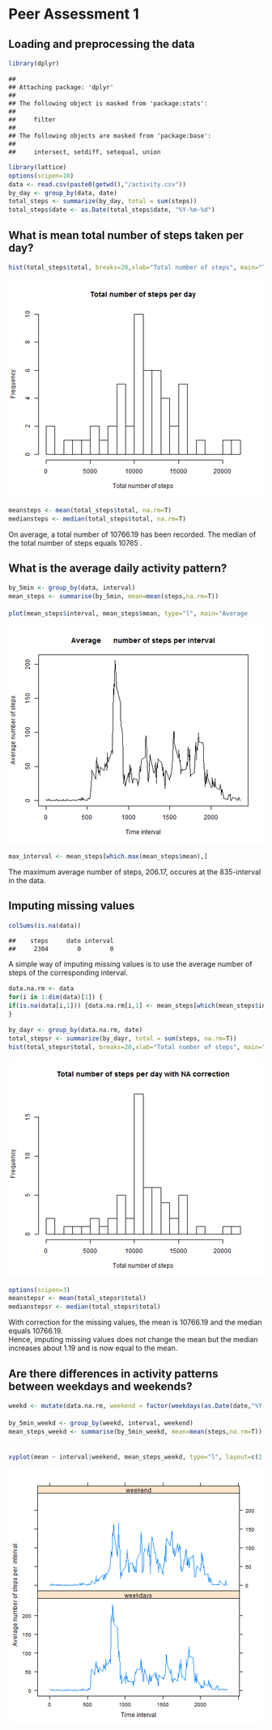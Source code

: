 Peer Assessment 1
========================================================

## Loading and preprocessing the data


```r
library(dplyr)
```

```
## 
## Attaching package: 'dplyr'
## 
## The following object is masked from 'package:stats':
## 
##     filter
## 
## The following objects are masked from 'package:base':
## 
##     intersect, setdiff, setequal, union
```

```r
library(lattice)
options(scipen=10)
data <- read.csv(paste0(getwd(),"/activity.csv"))
by_day <- group_by(data, date)
total_steps <- summarize(by_day, total = sum(steps))
total_steps$date <- as.Date(total_steps$date, "%Y-%m-%d")
```

## What is mean total number of steps taken per day?


```r
hist(total_steps$total, breaks=20,xlab="Total number of steps", main="Total number of steps per day")
```

![plot of chunk unnamed-chunk-2](figure/unnamed-chunk-2-1.png) 


```r
meansteps <- mean(total_steps$total, na.rm=T)
mediansteps <- median(total_steps$total, na.rm=T)
```

On average, a total number of 10766.19 has been recorded. The median of the total number of steps equals 10765 .

## What is the average daily activity pattern?


```r
by_5min <- group_by(data, interval)
mean_steps <- summarise(by_5min, mean=mean(steps,na.rm=T))

plot(mean_steps$interval, mean_steps$mean, type="l", main="Average      number of steps per interval", xlab="Time interval", ylab="Average number of steps")
```

![plot of chunk unnamed-chunk-4](figure/unnamed-chunk-4-1.png) 

```r
max_interval <- mean_steps[which.max(mean_steps$mean),]
```

The maximum average number of steps, 206.17, occures at the 835-interval in the data.


## Imputing missing values


```r
colSums(is.na(data))
```

```
##    steps     date interval 
##     2304        0        0
```

A simple way of imputing missing values is to use the average number of steps of the corresponding interval.



```r
data.na.rm <- data
for(i in 1:dim(data)[1]) {
if(is.na(data[i,1])) {data.na.rm[i,1] <- mean_steps[which(mean_steps$interval==data[i,3]),2]}
}
```


```r
by_dayr <- group_by(data.na.rm, date)
total_stepsr <- summarize(by_dayr, total = sum(steps, na.rm=T))
hist(total_stepsr$total, breaks=20,xlab="Total number of steps", main="Total number of steps per day with NA correction")
```

![plot of chunk unnamed-chunk-7](figure/unnamed-chunk-7-1.png) 


```r
options(scipen=3)
meanstepsr <- mean(total_stepsr$total)
medianstepsr <- median(total_stepsr$total)
```

With correction for the missing values, the mean is 10766.19 and the median equals 10766.19.  
Hence, imputing missing values does not change the mean but the median increases about 1.19 and is now equal to the mean. 


## Are there differences in activity patterns between weekdays and weekends?


```r
weekd <- mutate(data.na.rm, weekend = factor(weekdays(as.Date(date,"%Y-%m-%d"))=="Samstag" | weekdays(as.Date(date,"%Y-%m-%d"))=="Sonntag", labels=c("weekdays","weekend")))

by_5min_weekd <- group_by(weekd, interval, weekend)
mean_steps_weekd <- summarise(by_5min_weekd, mean=mean(steps,na.rm=T))


xyplot(mean ~ interval|weekend, mean_steps_weekd, type="l", layout=c(1,2), xlab="Time interval", ylab="Average number of steps per  interval")
```

![plot of chunk unnamed-chunk-9](figure/unnamed-chunk-9-1.png) 




